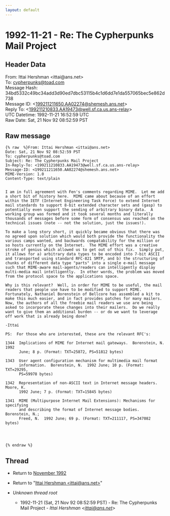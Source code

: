 ```yaml
---
layout: default
---
```


# 1992-11-21 - Re: The Cypherpunks Mail Project

## Header Data

From: Ittai Hershman \<ittai<span>@</span>ans.net\><br>
To: cypherpunks@toad.com<br>
Message Hash: 34bd5332c49bc34add3d90ed7dbc53115b4c1d6dd7e1da557065bec5e862d738<br>
Message ID: \<199211211650.AA02274@shemesh.ans.net\><br>
Reply To: \<199211210833.AA19473@well.sf.ca.us.ans-relay\><br>
UTC Datetime: 1992-11-21 16:52:59 UTC<br>
Raw Date: Sat, 21 Nov 92 08:52:59 PST<br>

## Raw message

```
{% raw  %}From: Ittai Hershman <ittai@ans.net>
Date: Sat, 21 Nov 92 08:52:59 PST
To: cypherpunks@toad.com
Subject: Re: The Cypherpunks Mail Project
In-Reply-To: <199211210833.AA19473@well.sf.ca.us.ans-relay>
Message-ID: <199211211650.AA02274@shemesh.ans.net>
MIME-Version: 1.0
Content-Type: text/plain


I am in full agreement with Fen's comments regarding MIME.  Let me add
a short bit of history here.  MIME came about because of an effort
within the IETF (Internet Engineering Task Force) to extend Internet
mail standards to support 8-bit extended character sets and (gasp) to
potentially even support the sending of arbitrary binary data.  A
working group was formed and it took several months and literally
thousands of messages before some form of consensus was reached on the
technical issues (note -- not the solution, just the issues!).

To make a long story short, it quickly became obvious that there was
no agreed upon solution which would both provide the functionality the
various camps wanted, and backwards compatability for the million or
so hosts currently on the Internet.  The MIME effort was a creative
stroke of genius which allowed us to get out of this fix.  Simply put,
it allows for a) arbitrary data types to be encoded into 7-bit ASCII
and transported using standard RFC-821 SMTP, and b) the structuring of
chunks of different data type "parts" into a single e-mail message
such that MIME-aware mail-agents/readers can intelligently display
multi-media mail intelligently.  In other words, the problem was moved
from the protocol space to the applications space.

Why is this relevant?  Well, in order for MIME to be useful, the mail
readers that people use have to be modified to support MIME.
Fortunately, Nathaniel Borenstein of Bellcore has assembled a kit to
make this much easier, and in fact provides patches for many mailers.
Now, the authors of all the freebie mail readers we use are being
asked to incorporate these changes into their mailers.  Do we really
want to give them an additional burden -- or do we want to leverage
off work that is already being done?

-Ittai

PS:  For those who are interested, these are the relevant RFC's:

1344  Implications of MIME for Internet mail gateways.  Borenstein, N.  1992 
      June; 8 p. (Format: TXT=25872, PS=51812 bytes)

1343  User agent configuration mechanism for multimedia mail format 
      information.  Borenstein, N.  1992 June; 10 p. (Format: TXT=29295, 
      PS=59978 bytes)

1342  Representation of non-ASCII text in Internet message headers.  Moore, K.
      1992 June; 7 p. (Format: TXT=15845 bytes)

1341  MIME (Multipurpose Internet Mail Extensions): Mechanisms for specifying 
      and describing the format of Internet message bodies.  Borenstein, N.; 
      Freed, N.  1992 June; 69 p. (Format: TXT=211117, PS=347082 bytes)




{% endraw %}
```

## Thread

+ Return to [November 1992](/archive/1992/11)

+ Return to "[Ittai Hershman <ittai<span>@</span>ans.net>](/authors/ittai_hershman_ittai_at_ans_net_)"

+ _Unknown thread root_
  + 1992-11-21 (Sat, 21 Nov 92 08:52:59 PST) - Re: The Cypherpunks Mail Project - _Ittai Hershman \<ittai@ans.net\>_

